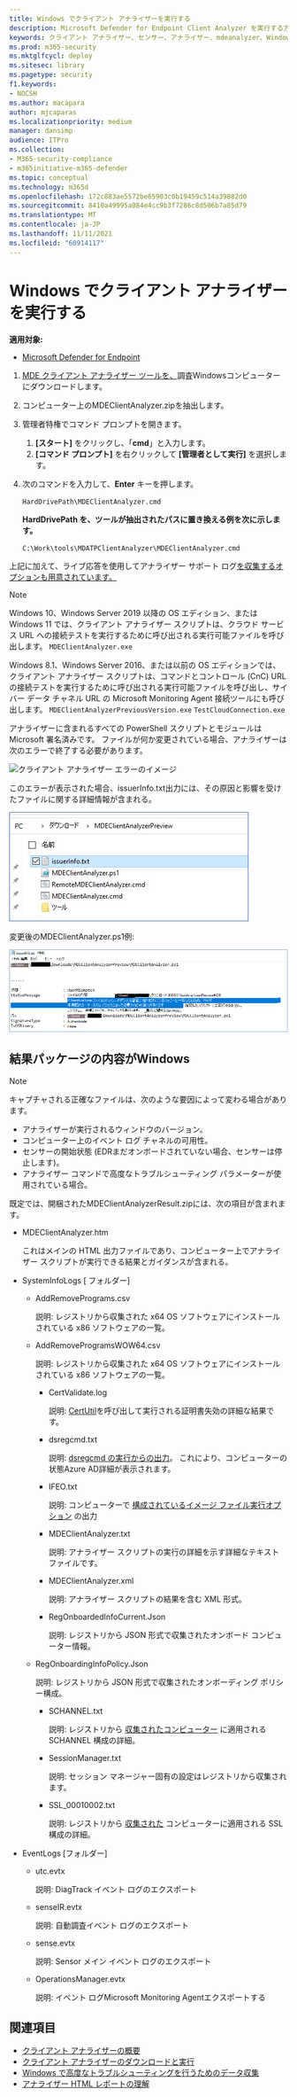 ```yaml
---
title: Windows でクライアント アナライザーを実行する
description: Microsoft Defender for Endpoint Client Analyzer を実行する方法については、Windows。
keywords: クライアント アナライザー、センサー、アナライザー、mdeanalyzer、Windows のトラブルシューティング
ms.prod: m365-security
ms.mktglfcycl: deploy
ms.sitesec: library
ms.pagetype: security
f1.keywords:
- NOCSH
ms.author: macapara
author: mjcaparas
ms.localizationpriority: medium
manager: dansimp
audience: ITPro
ms.collection:
- M365-security-compliance
- m365initiative-m365-defender
ms.topic: conceptual
ms.technology: m365d
ms.openlocfilehash: 172c883ae5572be65903c0b19459c514a39882d0
ms.sourcegitcommit: 8410a49995a084e4cc9b3f7286c8d506b7a85d79
ms.translationtype: MT
ms.contentlocale: ja-JP
ms.lasthandoff: 11/11/2021
ms.locfileid: "60914117"
---
```

# <a name="run-the-client-analyzer-on-windows"></a>Windows でクライアント アナライザーを実行する

**適用対象:**
- [Microsoft Defender for Endpoint](https://go.microsoft.com/fwlink/p/?linkid=2146631)


1. [MDE クライアント アナライザー ツールを、](https://aka.ms/mdatpanalyzer)調査Windowsコンピューターにダウンロードします。

2. コンピューター上のMDEClientAnalyzer.zipを抽出します。

3. 管理者特権でコマンド プロンプトを開きます。
    1. **[スタート]** をクリックし、「**cmd**」と入力します。
    2. **[コマンド プロンプト]** を右クリックして **[管理者として実行]** を選択します。

4. 次のコマンドを入力して、**Enter** キーを押します。

   ```dos
   HardDrivePath\MDEClientAnalyzer.cmd
   ```

   **HardDrivePath を、ツールが抽出されたパスに置き換える例を次に示します。**

   ```dos
   C:\Work\tools\MDATPClientAnalyzer\MDEClientAnalyzer.cmd
   ```

上記に加えて、ライブ応答を使用してアナライザー サポート ログ[を収集するオプションも用意されています。](troubleshoot-collect-support-log.md)

> [!NOTE]
> Windows 10、Windows Server 2019 以降の OS エディション、または Windows 11 では、クライアント アナライザー スクリプトは、クラウド サービス URL への接続テストを実行するために呼び出される実行可能ファイルを呼び出します。 `MDEClientAnalyzer.exe`
>
> Windows 8.1、Windows Server 2016、または以前の OS エディションでは、クライアント アナライザー スクリプトは、コマンドとコントロール (CnC) URL の接続テストを実行するために呼び出される実行可能ファイルを呼び出し、サイバー データ チャネル URL の Microsoft Monitoring Agent 接続ツールにも呼び出します。 `MDEClientAnalyzerPreviousVersion.exe` `TestCloudConnection.exe`


アナライザーに含まれるすべての PowerShell スクリプトとモジュールは Microsoft 署名済みです。
ファイルが何か変更されている場合、アナライザーは次のエラーで終了する必要があります。

![クライアント アナライザー エラーのイメージ](images/sigerror.png)


このエラーが表示された場合、issuerInfo.txt出力には、その原因と影響を受けたファイルに関する詳細情報が含まれる。

![発行者情報の画像](images/issuerinfo.png)


変更後のMDEClientAnalyzer.ps1例:

![変更された ps1 ファイルのイメージ](images/modified-ps1.png)



## <a name="result-package-contents-on-windows"></a>結果パッケージの内容がWindows

> [!NOTE]
> キャプチャされる正確なファイルは、次のような要因によって変わる場合があります。
>
> - アナライザーが実行されるウィンドウのバージョン。
> - コンピューター上のイベント ログ チャネルの可用性。
> - センサーの開始状態 (EDRまだオンボードされていない場合、センサーは停止します)。
> - アナライザー コマンドで高度なトラブルシューティング パラメーターが使用されている場合。

既定では、開梱されたMDEClientAnalyzerResult.zipには、次の項目が含まれます。

- MDEClientAnalyzer.htm

  これはメインの HTML 出力ファイルであり、コンピューター上でアナライザー スクリプトが実行できる結果とガイダンスが含まれる。

- SystemInfoLogs \[ フォルダー\]
  - AddRemovePrograms.csv

    説明: レジストリから収集された x64 OS ソフトウェアにインストールされている x86 ソフトウェアの一覧。

  - AddRemoveProgramsWOW64.csv

    説明: レジストリから収集された x64 OS ソフトウェアにインストールされている x86 ソフトウェアの一覧。

    - CertValidate.log

      説明: [CertUtil](/windows-server/administration/windows-commands/certutil)を呼び出して実行される証明書失効の詳細な結果です。

    - dsregcmd.txt

      説明: [dsregcmd の実行からの出力](/azure/active-directory/devices/troubleshoot-device-dsregcmd)。 これにより、コンピューターの状態Azure AD詳細が表示されます。

    - IFEO.txt

      説明: コンピューターで [構成されているイメージ ファイル実行オプション](/previous-versions/windows/desktop/xperf/image-file-execution-options) の出力

    - MDEClientAnalyzer.txt

      説明: アナライザー スクリプトの実行の詳細を示す詳細なテキスト ファイルです。

    - MDEClientAnalyzer.xml

      説明: アナライザー スクリプトの結果を含む XML 形式。

    - RegOnboardedInfoCurrent.Json

      説明: レジストリから JSON 形式で収集されたオンボード コンピューター情報。

  - RegOnboardingInfoPolicy.Json

    説明: レジストリから JSON 形式で収集されたオンボーディング ポリシー構成。

    - SCHANNEL.txt

      説明: レジストリから [収集されたコンピューター](/windows-server/security/tls/manage-tls) に適用される SCHANNEL 構成の詳細。

    - SessionManager.txt

      説明: セッション マネージャー固有の設定はレジストリから収集されます。

    - SSL_00010002.txt

      説明: レジストリから [収集された](/windows-server/security/tls/manage-tls) コンピューターに適用される SSL 構成の詳細。

- EventLogs [フォルダー]

  - utc.evtx

    説明: DiagTrack イベント ログのエクスポート

  - senseIR.evtx

    説明: 自動調査イベント ログのエクスポート

  - sense.evtx

    説明: Sensor メイン イベント ログのエクスポート

  - OperationsManager.evtx

    説明: イベント ログMicrosoft Monitoring Agentエクスポートする




## <a name="see-also"></a>関連項目

- [クライアント アナライザーの概要](overview-client-analyzer.md)
- [クライアント アナライザーのダウンロードと実行](download-client-analyzer.md)
- [Windows で高度なトラブルシューティングを行うためのデータ収集](data-collection-analyzer.md)
- [アナライザー HTML レポートの理解](analyzer-report.md)
